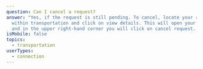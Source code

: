 ```yaml
---
question: Can I cancel a request?
answer: "Yes, if the request is still pending. To cancel, locate your request
  within transportation and click on view details. This will open your request
  and in the upper right-hand corner you will click on cancel request. "
isMobile: false
topics:
  - transportation
userTypes:
  - connection
---
```


